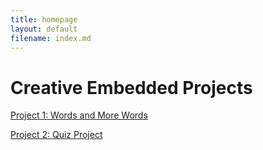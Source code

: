 ```yaml
---
title: homepage
layout: default
filename: index.md
--- 
```


# Creative Embedded Projects

[Project 1: Words and More Words](../installation_1)

[Project 2: Quiz Project](./_posts/project_2)
